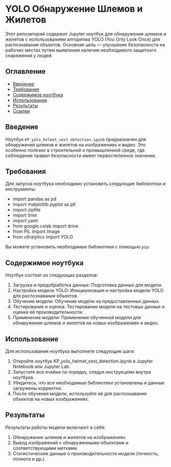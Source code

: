 # YOLO Обнаружение Шлемов и Жилетов

Этот репозиторий содержит Jupyter ноутбук для обнаружения шлемов и жилетов с использованием алгоритма YOLO (You Only Look Once) для распознавания объектов. Основная цель — улучшение безопасности на рабочих местах путем выявления наличия необходимого защитного снаряжения у людей.

## Оглавление

- [Введение](#введение)
- [Требования](#требования)
- [Содержимое ноутбука](#содержимое-ноутбука)
- [Использование](#использование)
- [Результаты](#результаты)
- [Ссылки](#ссылки)

## Введение

Ноутбук `KP_yolo_helmet_vest_detection.ipynb` предназначен для обнаружения шлемов и жилетов на изображениях и видео. Это особенно полезно в строительной и промышленной среде, где соблюдение правил безопасности имеет первостепенное значение.

## Требования

Для запуска ноутбука необходимо установить следующие библиотеки и инструменты:

- import pandas as pd
- import matplotlib.pyplot as plt
- import zipfile
- import time
- import yaml
- from google.colab import drive
- from PIL import Image
- from ultralytics import YOLO

Вы можете установить необходимые библиотеки с помощью `pip`:

## Содержимое ноутбука

Ноутбук состоит из следующих разделов:

1. Загрузка и предобработка данных: Подготовка данных для модели.
2. Настройка модели YOLO: Инициализация и настройка модели YOLO для распознавания объектов.
3. Обучение модели: Обучение модели на предоставленных данных.
4. Тестирование и оценка: Тестирование модели на тестовых данных и оценка её производительности.
5. Применение модели: Применение обученной модели для обнаружения шлемов и жилетов на новых изображениях и видео.

## Использование

Для использования ноутбука выполните следующие шаги:

1. Откройте ноутбук KP_yolo_helmet_vest_detection.ipynb в Jupyter Notebook или Jupyter Lab.
2. Запустите все ячейки по порядку, следуя инструкциям внутри ноутбука.
3. Убедитесь, что все необходимые библиотеки установлены и данные загружены корректно.
4. После обучения модели, используйте её для распознавания объектов на новых изображениях.

## Результаты
Результаты работы модели включают в себя:

1. Обнаружение шлемов и жилетов на изображениях.
2. Вывод изображений с обнаруженными объектами и соответствующими метками.
3. Статистические данные о производительности модели (точность, полнота и др.).
